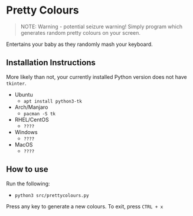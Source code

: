 # Pretty Colours
> NOTE: Warning - potential seizure warning!
Simply program which generates random pretty colours on your screen.

Entertains your baby as they randomly mash your keyboard.

## Installation Instructions
More likely than not, your currently installed Python version does not have `tkinter`. 
* Ubuntu
  * `apt install python3-tk`
* Arch/Manjaro
  * `pacman -S tk`
* RHEL/CentOS
  * `????`
* Windows
  * `????`
* MacOS
  * `????`


## How to use
Run the following:
* `python3 src/prettycolours.py`

Press any key to generate a new colours. To exit, press `CTRL + x`